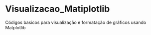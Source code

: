# Visualizacao_Matiplotlib
 Códigos basicos para visualização e formatação de gráficos usando Matplotlib
